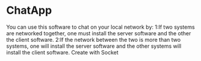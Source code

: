 # ChatApp
You can use this software to chat on your local network by:
1:If two systems are networked together, one must install the server software and the other the client software.
2:If the network between the two is more than two systems, one will install the server software and the other systems will install the client software.
Create with Socket
